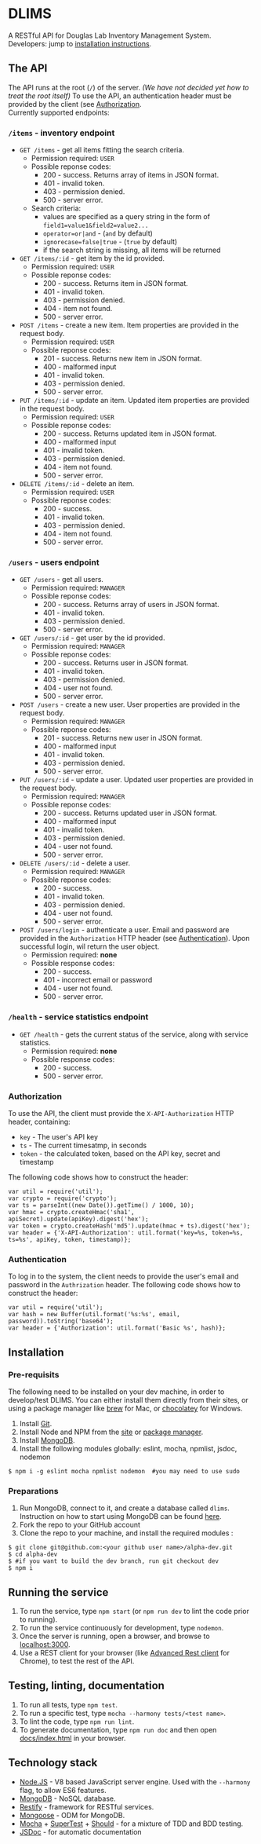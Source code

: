 # DLIMS
A RESTful API for Douglas Lab Inventory Management System.<br>
Developers: jump to [installation instructions](#installation).

## The API

The API runs at the root (`/`) of the server. *(We have not decided yet how to treat the root itself)*
To use the API, an authentication header must be provided by the client (see [Authorization](#authorization).<br>
Currently supported endpoints:

### `/items` - inventory endpoint

- `GET /items` - get all items fitting the search criteria.
  - Permission required: `USER`
  - Possible reponse codes:
      - 200 - success. Returns array of items in JSON format.
      - 401 - invalid token.
      - 403 - permission denied.
      - 500 - server error.
  - Search criteria:
      - values are specified as a query string in the form of `field1=value1&field2=value2...`
      - `operator=or|and` - (`and` by default)
      - `ignorecase=false|true` - (`true` by default)
      - if the search string is missing, all items will be returned
- `GET /items/:id` - get item by the id provided.
  - Permission required: `USER`
  - Possible reponse codes:
      - 200 - success. Returns item in JSON format.
      - 401 - invalid token.
      - 403 - permission denied.
      - 404 - item not found.
      - 500 - server error.
- `POST /items` - create a new item. Item properties are provided in the request body.
  - Permission required: `USER`
  - Possible reponse codes:
      - 201 - success. Returns new item in JSON format.
      - 400 - malformed input
      - 401 - invalid token.
      - 403 - permission denied.
      - 500 - server error.
- `PUT /items/:id` - update an item. Updated item properties are provided in the request body.
  - Permission required: `USER`
  - Possible reponse codes:
      - 200 - success. Returns updated item in JSON format.
      - 400 - malformed input
      - 401 - invalid token.
      - 403 - permission denied.
      - 404 - item not found.
      - 500 - server error.
- `DELETE /items/:id` - delete an item.
  - Permission required: `USER`
  - Possible reponse codes:
      - 200 - success.
      - 401 - invalid token.
      - 403 - permission denied.
      - 404 - item not found.
      - 500 - server error.

### `/users` - users endpoint

- `GET /users` - get all users.
  - Permission required: `MANAGER`
  - Possible reponse codes:
      - 200 - success. Returns array of users in JSON format.
      - 401 - invalid token.
      - 403 - permission denied.
      - 500 - server error.
- `GET /users/:id` - get user by the id provided.
  - Permission required: `MANAGER`
  - Possible reponse codes:
      - 200 - success. Returns user in JSON format.
      - 401 - invalid token.
      - 403 - permission denied.
      - 404 - user not found.
      - 500 - server error.
- `POST /users` - create a new user. User properties are provided in the request body.
  - Permission required: `MANAGER`
  - Possible reponse codes:
      - 201 - success. Returns new user in JSON format.
      - 400 - malformed input
      - 401 - invalid token.
      - 403 - permission denied.
      - 500 - server error.
- `PUT /users/:id` - update a user. Updated user properties are provided in the request body.
  - Permission required: `MANAGER`
  - Possible reponse codes:
      - 200 - success. Returns updated user in JSON format.
      - 400 - malformed input
      - 401 - invalid token.
      - 403 - permission denied.
      - 404 - user not found.
      - 500 - server error.
- `DELETE /users/:id` - delete a user.
  - Permission required: `MANAGER`
  - Possible reponse codes:
      - 200 - success.
      - 401 - invalid token.
      - 403 - permission denied.
      - 404 - user not found.
      - 500 - server error.
- `POST /users/login` - authenticate a user. Email and password are provided in the `Authorization` HTTP header (see [Authentication](#authentication)). Upon successful login, wil return the user object.
  - Permission required: **none**
  - Possible response codes:
      - 200 - success.
      - 401 - incorrect email or password
      - 404 - user not found.
      - 500 - server error.

### `/health` - service statistics endpoint

- `GET /health` - gets the current status of the service, along with service statistics.
  - Permission required: **none**
  - Possible response codes:
      - 200 - success.
      - 500 - server error.

### Authorization

To use the API, the client must provide the `X-API-Authorization` HTTP header, containing:
- `key` - The user's API key
- `ts` - The current timesatmp, in seconds
- `token` - the calculated token, based on the API key, secret and timestamp

The following code shows how to construct the header:

```node
var util = require('util');
var crypto = require('crypto');
var ts = parseInt((new Date()).getTime() / 1000, 10);
var hmac = crypto.createHmac('sha1', apiSecret).update(apiKey).digest('hex');
var token = crypto.createHash('md5').update(hmac + ts).digest('hex');
var header = {'X-API-Authorization': util.format('key=%s, token=%s, ts=%s', apiKey, token, timestamp)};
```

### Authentication

To log in to the system, the client needs to provide the user's email and password in the `Authrization` header.
The following code shows how to construct the header:

```node
var util = require('util');
var hash = new Buffer(util.format('%s:%s', email, password)).toString('base64');
var header = {'Authorization': util.format('Basic %s', hash)};
```

## Installation

### Pre-requisits

The following need to be installed on your dev machine, in order to develop/test DLIMS.
You can either install them directly from their sites, or using a package manager like [brew](http://brew.sh/) for Mac, or [chocolatey](https://chocolatey.org/) for Windows.

1. Install [Git](http://git-scm.com/downloads).
1. Install Node and NPM from the [site](https://nodejs.org/download/) or [package manager](https://github.com/joyent/node/wiki/Installing-Node.js-via-package-manager).
1. Install [MongoDB](http://www.mongodb.org/downloads).
1. Install the following modules globally: eslint, mocha, npmlist, jsdoc, nodemon
```console
$ npm i -g eslint mocha npmlist nodemon  #you may need to use sudo
```

### Preparations

1. Run MongoDB, connect to it, and create a database called `dlims`.
Instruction on how to start using MongoDB can be found [here](http://docs.mongodb.org/getting-started/node/introduction/).
1. Fork the repo to your GitHub account
1. Clone the repo to your machine, and install the required modules :
```console
$ git clone git@github.com:<your github user name>/alpha-dev.git
$ cd alpha-dev
$ #if you want to build the dev branch, run git checkout dev
$ npm i
```

## Running the service

1. To run the service, type `npm start` (or `npm run dev` to lint the code prior to running).
1. To run the service continuously for development, type `nodemon`.
1. Once the server is running, open a browser, and browse to [localhost:3000](http://localhost:3000).
1. Use a REST client for your browser (like [Advanced Rest client](https://chrome.google.com/webstore/detail/advanced-rest-client/hgmloofddffdnphfgcellkdfbfbjeloo/reviews?hl=en-US) for Chrome), to test the rest of the API.

## Testing, linting, documentation

1. To run all tests, type `npm test`.
1. To run a specific test, type `mocha --harmony tests/<test name>`.
1. To lint the code, type `npm run lint`.
1. To generate documentation, type `npm run doc` and then open [docs/index.html](./docs/index.html) in your browser.

## Technology stack

- [Node.JS](https://nodejs.org/) - V8 based JavaScript server engine. Used with the `--harmony` flag, to allow ES6 features.
- [MongoDB](https://www.mongodb.org/) - NoSQL database.
- [Restify](http://mcavage.me/node-restify/) - framework for RESTful services.
- [Mongoose](http://mongoosejs.com/index.html) - ODM for MongoDB.
- [Mocha](http://mochajs.org) + [SuperTest](https://www.npmjs.com/package/supertest) + [Should](https://www.npmjs.com/package/should) - for a mixture of TDD and BDD testing.
- [JSDoc](http://usejsdoc.org/) - for automatic documentation
